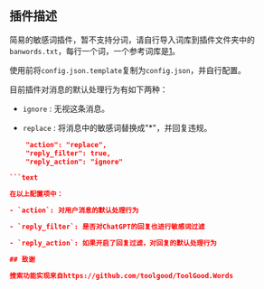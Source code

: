 
## 插件描述

简易的敏感词插件，暂不支持分词，请自行导入词库到插件文件夹中的`banwords.txt`，每行一个词，一个参考词库是[1](https://github.com/cjh0613/tencent-sensitive-words/blob/main/sensitive_words_lines.txt)。

使用前将`config.json.template`复制为`config.json`，并自行配置。

目前插件对消息的默认处理行为有如下两种：

- `ignore` : 无视这条消息。

- `replace` : 将消息中的敏感词替换成"*"，并回复违规。

```json
    "action": "replace",
    "reply_filter": true,
    "reply_action": "ignore"

```text

在以上配置项中：

- `action`: 对用户消息的默认处理行为

- `reply_filter`: 是否对ChatGPT的回复也进行敏感词过滤

- `reply_action`: 如果开启了回复过滤，对回复的默认处理行为

## 致谢

搜索功能实现来自https://github.com/toolgood/ToolGood.Words
